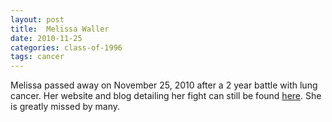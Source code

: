 ```yaml
---
layout: post
title:  Melissa Waller
date: 2010-11-25
categories: class-of-1996
tags: cancer
---
```

Melissa passed away on November 25, 2010 after a 2 year battle with lung cancer. Her website and blog detailing her fight can still be found [here](http://www.themelissawaller.com/). She is greatly missed by many.
